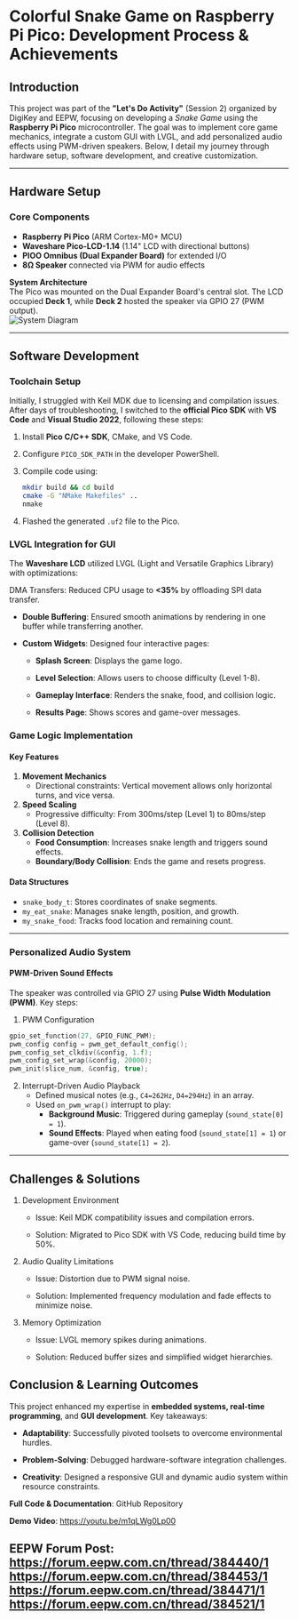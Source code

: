 # Colorful Snake Game on Raspberry Pi Pico: Development Process & Achievements

## Introduction
This project was part of the **"Let's Do Activity"** (Session 2) organized by DigiKey and EEPW, focusing on developing a *Snake Game* using the **Raspberry Pi Pico** microcontroller. The goal was to implement core game mechanics, integrate a custom GUI with LVGL, and add personalized audio effects using PWM-driven speakers. Below, I detail my journey through hardware setup, software development, and creative customization.

---

## Hardware Setup
### Core Components
- **Raspberry Pi Pico** (ARM Cortex-M0+ MCU)  
- **Waveshare Pico-LCD-1.14** (1.14" LCD with directional buttons)  
- **PIOO Omnibus (Dual Expander Board)** for extended I/O  
- **8Ω Speaker** connected via PWM for audio effects  

**System Architecture**  
The Pico was mounted on the Dual Expander Board's central slot. The LCD occupied **Deck 1**, while **Deck 2** hosted the speaker via GPIO 27 (PWM output).  
![System Diagram](http://uphotos.eepw.com.cn/1713930123/pics/1724036918676284.png)

---

## Software Development
### Toolchain Setup
Initially, I struggled with Keil MDK due to licensing and compilation issues. After days of troubleshooting, I switched to the **official Pico SDK** with **VS Code** and **Visual Studio 2022**, following these steps:  
1. Install **Pico C/C++ SDK**, CMake, and VS Code.  
2. Configure `PICO_SDK_PATH` in the developer PowerShell.  
3. Compile code using:  
   ```bash
   mkdir build && cd build  
   cmake -G "NMake Makefiles" ..  
   nmake  
   ```

4. Flashed the generated `.uf2` file to the Pico.

### LVGL Integration for GUI
The **Waveshare LCD** utilized LVGL (Light and Versatile Graphics Library) with optimizations:

DMA Transfers: Reduced CPU usage to **<35%** by offloading SPI data transfer.

- **Double Buffering**: Ensured smooth animations by rendering in one buffer while transferring another.

- **Custom Widgets**: Designed four interactive pages:

  - **Splash Screen**: Displays the game logo.

  - **Level Selection**: Allows users to choose difficulty (Level 1-8).

  - **Gameplay Interface**: Renders the snake, food, and collision logic.

  - **Results Page**: Shows scores and game-over messages.

### Game Logic Implementation
#### Key Features
1. **Movement Mechanics**
   - Directional constraints: Vertical movement allows only horizontal turns, and vice versa.
2. **Speed Scaling**
   - Progressive difficulty: From 300ms/step (Level 1) to 80ms/step (Level 8).
3. **Collision Detection**
   - **Food Consumption**: Increases snake length and triggers sound effects.
   - **Boundary/Body Collision**: Ends the game and resets progress.

#### Data Structures
- `snake_body_t`: Stores coordinates of snake segments.
- `my_eat_snake`: Manages snake length, position, and growth.
- `my_snake_food`: Tracks food location and remaining count.
---
### Personalized Audio System
#### PWM-Driven Sound Effects
The speaker was controlled via GPIO 27 using **Pulse Width Modulation (PWM)**. Key steps:

1. PWM Configuration
```c
gpio_set_function(27, GPIO_FUNC_PWM);  
pwm_config config = pwm_get_default_config();  
pwm_config_set_clkdiv(&config, 1.f);  
pwm_config_set_wrap(&config, 20000);  
pwm_init(slice_num, &config, true); 
``` 
2. Interrupt-Driven Audio Playback
   - Defined musical notes (e.g., `C4=262Hz`, `D4=294Hz`) in an array.
   - Used `on_pwm_wrap()` interrupt to play:
      - **Background Music**: Triggered during gameplay (`sound_state[0] = 1`).
      - **Sound Effects**: Played when eating food (`sound_state[1] = 1`) or game-over (`sound_state[1] = 2`).

---
## Challenges & Solutions
1. Development Environment

   - Issue: Keil MDK compatibility issues and compilation errors.

   - Solution: Migrated to Pico SDK with VS Code, reducing build time by 50%.

2. Audio Quality Limitations

   - Issue: Distortion due to PWM signal noise.

   - Solution: Implemented frequency modulation and fade effects to minimize noise.

3. Memory Optimization

   - Issue: LVGL memory spikes during animations.

   - Solution: Reduced buffer sizes and simplified widget hierarchies.

## Conclusion & Learning Outcomes
This project enhanced my expertise in **embedded systems, real-time programming**, and **GUI development**. Key takeaways:

- **Adaptability**: Successfully pivoted toolsets to overcome environmental hurdles.

- **Problem-Solving**: Debugged hardware-software integration challenges.

- **Creativity**: Designed a responsive GUI and dynamic audio system within resource constraints.

**Full Code & Documentation**: GitHub Repository

**Demo Video**: <https://youtu.be/m1qLWg0Lp00>

**EEPW Forum Post**: 
<https://forum.eepw.com.cn/thread/384440/1>
<https://forum.eepw.com.cn/thread/384453/1>
<https://forum.eepw.com.cn/thread/384471/1>
<https://forum.eepw.com.cn/thread/384521/1>
---
